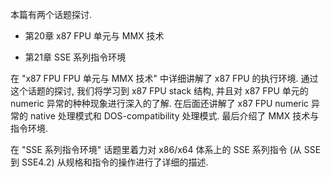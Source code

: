
本篇有两个话题探讨.

* 第20章 x87 FPU 单元与 MMX 技术

* 第21章 SSE 系列指令环境

在 "x87 FPU FPU 单元与 MMX 技术" 中详细讲解了 x87 FPU 的执行环境. 通过这个话题的探讨, 我们将学习到 x87 FPU stack 结构, 并且对 x87 FPU 单元的 numeric 异常的种种现象进行深入的了解. 在后面还讲解了 x87 FPU numeric 异常的 native 处理模式和 DOS-compatibility 处理模式. 最后介绍了 MMX 技术与指令环境.

在 "SSE 系列指令环境" 话题里着力对 x86/x64 体系上的 SSE 系列指令 (从 SSE 到 SSE4.2) 从规格和指令的操作进行了详细的描述.